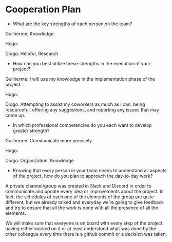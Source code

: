 # **Cooperation Plan**

- What are the key strengths of each person on the team?

Guilherme: Knowledge.

Hugo: 

Diogo: Helpful, Research

- How can you best utilize these strengths in the execution of your project?

Guilherme: I will use my knowlodge in the implementation phase of the project.

Hugo: 

Diogo: Attempting to assist my coworkers as much as I can, being resourceful, offering any suggestions, and reporting any issues that may come up.

- In which professional competencies do you each want to develop greater strength?

Guilherme: Communicate more precisely.

Hugo: 

Diogo: Organization, Knowledge

- Knowing that every person in your team needs to understand all aspects of the project, how do you plan to approach the day-to-day work?

A private channel/group was created in Slack and Discord in order to communicate and update every idea or improvements about the project. In fact, the schedules of each one of the elements of the group are quite different, but we already talked and everyday we’re going to give feedback and try to ensure that all the work is done with all the presence of all the elements.

We will make sure that everyone is on board with every step of the project, having either worked on it or at least understood what was done by the other colleague every time there is a github commit or a decision was taken.

